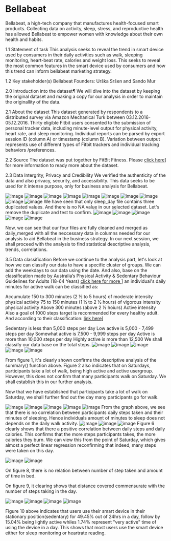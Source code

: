 # Bellabeat
Bellabeat, a high-tech company that manufactures health-focused smart products. Collecting data on activity, sleep, stress, and reproductive health has allowed Bellabeat to empower women with knowledge about their own health and habits.

1.1 Statement of task
This analysis seeks to reveal the trend in smart device used by consumers in their daily activities such as walk, sleeping monitoring, heart-beat rate, calories and weight loss. This seeks to reveal the most common features in the smart device used by consumers and how this trend can inform bellabeat marketing strategy.

1.2 Key stakeholder(s)
Bellabeat
Founders: Urška Sršen and Sando Mur

2.0 Introduction into the dataset¶
We will dive into the dataset by keeping the original dataset and making a copy for our analysis in order to maintain the originallity of the data.

2.1 About the dataset
This dataset generated by respondents to a distributed survey via Amazon Mechanical Turk between 03.12.2016-05.12.2016. Thirty eligible Fitbit users consented to the submission of personal tracker data, including minute-level output for physical activity, heart rate, and sleep monitoring. Individual reports can be parsed by export session ID (column A) or timestamp (column B). Variation between output represents use of different types of Fitbit trackers and individual tracking behaviors /preferences.

2.2 Source
The dataset was put together by FitBit Fitness. Please [click here](https://www.kaggle.com/datasets/arashnic/fitbit)] for more information to ready more about the dataset.

2.3 Data Intergrity, Privacy and Credibility
We verified the authenticity of the data and also privacy, security, and accessibility. This data seeks to be used for it intense purpose, only for business analysis for Bellabeat.


![image](https://github.com/OTQUEEN/Bellabeat/assets/152812768/cf2206b1-5ee8-4d98-b152-b0948dc27bee)
![image](https://github.com/OTQUEEN/Bellabeat/assets/152812768/3969cbfd-3070-4d31-9eea-c75b85e285a6)
![image](https://github.com/OTQUEEN/Bellabeat/assets/152812768/b42f886f-a07e-448e-bc90-00518e3f4458)
![image](https://github.com/OTQUEEN/Bellabeat/assets/152812768/23c252a6-2ecb-492d-ac2d-6ce65632937e)
![image](https://github.com/OTQUEEN/Bellabeat/assets/152812768/c987a4da-3953-49a6-931e-53c94797155b)
![image](https://github.com/OTQUEEN/Bellabeat/assets/152812768/e7fa55cc-0570-46ed-913a-1d2e7dfd6de4)
![image](https://github.com/OTQUEEN/Bellabeat/assets/152812768/f17702a9-34e1-4bb7-b870-0eaa6c4929f7)
![image](https://github.com/OTQUEEN/Bellabeat/assets/152812768/c22f93f8-46e1-4634-a3bc-9610ed94bb26)
![image](https://github.com/OTQUEEN/Bellabeat/assets/152812768/cbc38a55-44ea-4548-8275-e8e9b3b5ee40)
![image](https://github.com/OTQUEEN/Bellabeat/assets/152812768/406e22c5-5027-45b1-9bb1-eaf6e59e2753)
We have seen that only sleep_day file contains three duplicated values. And there is no NA value in our selected dataset. Let's remove the duplicate and test to confirm.
![image](https://github.com/OTQUEEN/Bellabeat/assets/152812768/296efbb0-6003-42b6-9c30-fec47ffa614f)
![image](https://github.com/OTQUEEN/Bellabeat/assets/152812768/ef60dd98-4c17-4fb4-b095-087a6184d419)
![image](https://github.com/OTQUEEN/Bellabeat/assets/152812768/c7d8b1fe-1078-45b5-8bd6-4729d7b13d0d)
![image](https://github.com/OTQUEEN/Bellabeat/assets/152812768/382eb2f2-8a37-4ebf-8af4-0ad0d13eab35)
![image](https://github.com/OTQUEEN/Bellabeat/assets/152812768/ddc35dfe-ad96-4ac5-96a0-9b33c3f7d843)

Now, we can see that our four files are fully cleaned and merged as daily_merged with all the neccessary data in columns needed for our analysis to aid Bellabeat in the business strategy. In our next session, we shall proceed with the analysis to find statistical descriptive analysis, trends, correlations.

3.5 Data classification
Before we continue to the analysis part, let's look at how we can classify our data to have a specific cluster of groups. We can add the weekdays to our data using the date. And also, base on the classification made by Australia’s Physical Activity & Sedentary Behaviour Guidelines for Adults (18-64 Years) [click here for more ](https://www.10000steps.org.au/articles/physical-activity-guidelines/australias-physical-activity-sedentary-behaviour-guidelines-adults-18-64-years/)] an individual's daily minutes for active walk can be classified as:

Accumulate 150 to 300 minutes (2 ½ to 5 hours) of moderate intensity physical activity
75 to 150 minutes (1 ¼ to 2 ½ hours) of vigorous intensity physical activity
Above 300 minutes (above 2 ½ hoiurs) Active intensity
Also a goal of 1000 steps target is recommended for every healthy adult. And according to their classification: [link here](https://www.10000steps.org.au/articles/healthy-lifestyles/counting-steps/)]

Sedentary is less than 5,000 steps per day
Low active is 5,000 - 7,499 steps per day
Somewhat active is 7,500 - 9,999 steps per day
Active is more than 10,000 steps per day
Highly active is more than 12,500
We shall classify our data base on the total steps.
![image](https://github.com/OTQUEEN/Bellabeat/assets/152812768/4441aa0e-a7b5-4044-9400-2584bc3f888e)
![image](https://github.com/OTQUEEN/Bellabeat/assets/152812768/fa6927d2-c8e8-40dc-975f-8fd8872eda28)
![image](https://github.com/OTQUEEN/Bellabeat/assets/152812768/e2e48da6-2ac8-4ecd-aefc-805f9b527b84)
![image](https://github.com/OTQUEEN/Bellabeat/assets/152812768/8403d64c-39fb-480f-b609-908ce33e84a1)
![image](https://github.com/OTQUEEN/Bellabeat/assets/152812768/5af2d0c4-e0c4-4bb1-a34e-8976cc8ed4f8)

From figure 1, it's clearly shown confirms the descriptive analysis of the summary() function above. Figure 2 also indicates that on Saturdays, participants take a lot of walk, being high active and active usergroup. However, this does not confirm that many participants walk on Saturday. We shall establish this in our further analysis.

Now that we have established that participants take a lot of walk on Saturday, we shall further find out the day many participants go for walk.

![image](https://github.com/OTQUEEN/Bellabeat/assets/152812768/8d9f0e81-68e7-4cef-87d2-bf77b3ac3806)
![image](https://github.com/OTQUEEN/Bellabeat/assets/152812768/e77bbfe2-4f99-4392-8ef5-c31aba969b4c)
![image](https://github.com/OTQUEEN/Bellabeat/assets/152812768/90a47d50-1d94-4385-9135-e88038770a0d)
![image](https://github.com/OTQUEEN/Bellabeat/assets/152812768/93ea01f9-bdf3-49a1-a476-ec9689fa2e73)
![image](https://github.com/OTQUEEN/Bellabeat/assets/152812768/3802feda-f601-4601-ab4f-844bbca59da8)
From the graph above, we see that there is no correlation between participants daily steps taken and their minutes of sleeping. Hence individuals amount of minutes to sleep does not depends on the daily walk activity.
![image](https://github.com/OTQUEEN/Bellabeat/assets/152812768/7080b50d-322d-41c4-81b2-a180721c6507)
![image](https://github.com/OTQUEEN/Bellabeat/assets/152812768/8fd646d5-741b-4cb8-90ff-36585d4610ec)
![image](https://github.com/OTQUEEN/Bellabeat/assets/152812768/cfa15b1e-e4f5-40f4-9e3a-a9e6451d8380)
Figure 6 clearly shows that there a positive correlation between daily steps and daily calories. This confirms that the more steps participants takes, the more calories they burn. We can view this from the point of Saturday, which gives almost a perfect linear regression reconfirming that indeed, many steps were taken on this day.

![image](https://github.com/OTQUEEN/Bellabeat/assets/152812768/738bfbbe-819e-4c38-8dae-2d4e3198a7d5)
![image](https://github.com/OTQUEEN/Bellabeat/assets/152812768/cb963d95-0bf9-4d38-b8b3-818d3de34e8b)

On figure 8, there is no relation between number of step taken and amount of time in bed.

On figure 9, it clearing shows that distance covered commensurate with the number of steps taking in the day.

![image](https://github.com/OTQUEEN/Bellabeat/assets/152812768/18f56836-4fbe-4bfa-bd0e-61fa6b3aabe9)
![image](https://github.com/OTQUEEN/Bellabeat/assets/152812768/64444d71-712b-4823-af59-6aa8dcb04b8b)
![image](https://github.com/OTQUEEN/Bellabeat/assets/152812768/f4932415-6587-4a5d-baab-ffcda7863e34)
![image](https://github.com/OTQUEEN/Bellabeat/assets/152812768/9d1f6d4b-32dd-4361-9dcd-1baf0bc0ba50)

Figure 10 above indicates that users use their smart device in their stationary position(sedentary) for 49.45% out of 24hrs in a day, follow by 15.04% being lightly active whiles 1.74% represent "very active" time of using the device in a day. This shows that most users use the smart device either for sleep monitoring or heartrate reading.




























